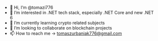 - 👋 Hi, I’m @tomazi776
- 👀 I’m interested in .NET tech stack, especially .NET Core and new .NET 6 
- 🌱 I’m currently learning crypto related subjects
- 💞️ I’m looking to collaborate on blockchain projects
- 📫 How to reach me -> tomaszurbaniak776@gmail.com

<!---
tomazi776/tomazi776 is a ✨ special ✨ repository because its `README.md` (this file) appears on your GitHub profile.
You can click the Preview link to take a look at your changes.
--->
